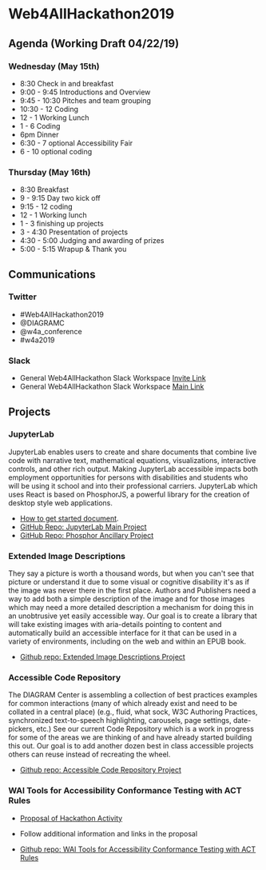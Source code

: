 # Web4AllHackathon2019

## Agenda (Working Draft 04/22/19)

### Wednesday (May 15th)
 
* 8:30 Check in and breakfast
* 9:00 - 9:45  Introductions and Overview
* 9:45 - 10:30 Pitches and team grouping
* 10:30 - 12 Coding
* 12 - 1 Working Lunch
* 1 - 6 Coding
* 6pm Dinner
* 6:30 - 7 optional Accessibility Fair
* 6 - 10 optional coding
 
### Thursday (May 16th)
* 8:30 Breakfast
* 9 - 9:15 Day two kick off
* 9:15 - 12 coding
* 12 - 1 Working lunch
* 1 - 3 finishing up projects
* 3 - 4:30 Presentation of projects
* 4:30 - 5:00 Judging and awarding of prizes
* 5:00 - 5:15 Wrapup & Thank you

## Communications

### Twitter

* #Web4AllHackathon2019 
* @DIAGRAMC
* @w4a_conference
* #w4a2019

### Slack

* General Web4AllHackathon Slack Workspace [Invite Link](https://join.slack.com/t/web4allhackathon2019/shared_invite/enQtNjIwMDE3NjkzODg4LWE3NDJmMTRiYWRkOTkyZGM4ODJlYzc2YzQ2MzY2MmFlMDA2YzFiZDMzNzBhZGJjM2I0NzM3YTg4YzA2MjliNWQ)
* General Web4AllHackathon Slack Workspace [Main Link](http://web4allhackathon2019.slack.com/)

## Projects

### JupyterLab

JupyterLab enables users to create and share documents that combine live code with narrative text, mathematical equations, visualizations, interactive controls, and other rich output.  Making JupyterLab accessible impacts both employment opportunities for persons with disabilities and students who will be using it school and into their professional carriers. JupyterLab which uses React is based on PhosphorJS, a powerful library for the creation of desktop style web applications.

* [How to get started document](Jupyter.md).
* [GitHub Repo: JupyterLab Main Project](https://github.com/diagram-codesprint/jupyterlab)
* [GitHub Repo: Phosphor Ancillary Project](https://github.com/diagram-codesprint/phosphor)

### Extended Image Descriptions

They say a picture is worth a thousand words, but when you can't see that picture or understand it due to some visual or cognitive disability it's as if the image was never there in the first place.  Authors and Publishers need a way to add both a simple description of the image and for those images which may need a more detailed description a mechanism for doing this in an unobtrusive yet easily accessible way.  Our goal is to create a library that will take existing images with aria-details pointing to content and automatically build an accessible interface for it that can be used in a variety of environments, including on the web and within an EPUB book.

* [Github repo: Extended Image Descriptions Project](https://github.com/diagram-codesprint/ExtendedImageDescriptions)

### Accessible Code Repository

The DIAGRAM Center is assembling a collection of best practices examples for common interactions (many of which already exist and need to be collated in a central place) (e.g., fluid, what sock, W3C Authoring Practices, synchronized text-to-speech highlighting, carousels, page settings, date-pickers, etc.) See our current Code Repository which is a work in progress for some of the areas we are thinking of and have already started building this out. Our goal is to add another dozen best in class accessible projects others can reuse instead of recreating the wheel.

* [Github repo: Accessible Code Repository Project](https://github.com/diagram-codesprint/AccessibleCodeRepository)


### WAI Tools for Accessibility Conformance Testing with ACT Rules 

* [Proposal of Hackathon Activity](docs/WAI-Tools_proposal.pdf)
* Follow additional information and links in the proposal

*  [Github repo: WAI Tools for Accessibility Conformance Testing with ACT Rules](https://github.com/diagram-codesprint/WAI-A11Y-Conformance-Testing-ACT-Rules)



